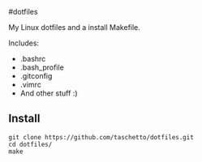 #dotfiles

My Linux dotfiles and a install Makefile.

Includes:
 * .bashrc
 * .bash_profile
 * .gitconfig
 * .vimrc
 * And other stuff :)

## Install
    git clone https://github.com/taschetto/dotfiles.git
    cd dotfiles/
    make
    
